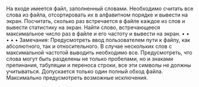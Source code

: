 На входе имеется файл, заполненный словами. Необходимо считать все
слова из файла, отсортировать их в алфавитном порядке и вывести на экран.
Посчитать, сколько раз встречается в файле каждое из слов и вывести статистику
на экран.
Найти слово, встречающееся максимальное число раз в файле и его частоту и
вывести на экран.
•
•
•
•
•
Замечания:
Предусмотреть ввод пользователем пути к файлу, как абсолютного, так и
относительного.
В случае нескольких слов с максимальной частотой выводить необходимо
все.
Предусмотреть, что слова могут быть разделены не только пробелами, но и
знаками препинания, табуляции и переноса строки, все эти символы не
должны учитываться.
Допускается только один полный обход файла.
Максимально предусмотреть возможные исключения.